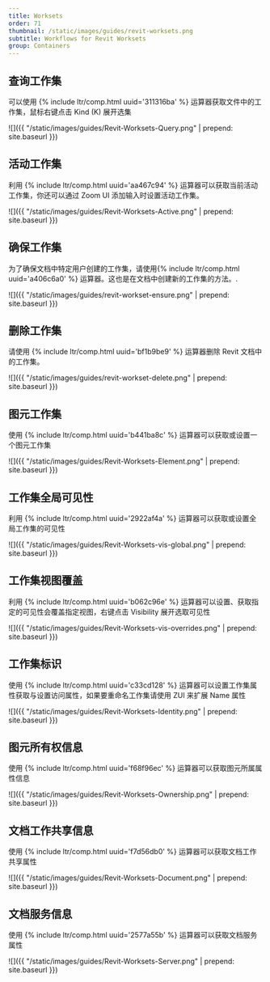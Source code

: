 ```yaml
---
title: Worksets
order: 71
thumbnail: /static/images/guides/revit-worksets.png
subtitle: Workflows for Revit Worksets
group: Containers
---
```


<!-- https://github.com/mcneel/rhino.inside-revit/issues/92 -->

## 查询工作集

可以使用 {% include ltr/comp.html uuid='311316ba' %} 运算器获取文件中的工作集，鼠标右键点击 Kind (K) 展开选集

![]({{ "/static/images/guides/Revit-Worksets-Query.png" | prepend: site.baseurl }})

## 活动工作集

利用 {% include ltr/comp.html uuid='aa467c94' %} 运算器可以获取当前活动工作集，你还可以通过 Zoom UI 添加输入时设置活动工作集。

![]({{ "/static/images/guides/Revit-Worksets-Active.png" | prepend: site.baseurl }})

## 确保工作集

为了确保文档中特定用户创建的工作集，请使用{% include ltr/comp.html uuid='a406c6a0' %} 运算器。这也是在文档中创建新的工作集的方法。. 

![]({{ "/static/images/guides/revit-workset-ensure.png" | prepend: site.baseurl }})

## 删除工作集

请使用 {% include ltr/comp.html uuid='bf1b9be9' %} 运算器删除 Revit 文档中的工作集。

![]({{ "/static/images/guides/revit-workset-delete.png" | prepend: site.baseurl }})

## 图元工作集

使用 {% include ltr/comp.html uuid='b441ba8c' %} 运算器可以获取或设置一个图元工作集

![]({{ "/static/images/guides/Revit-Worksets-Element.png" | prepend: site.baseurl }})

## 工作集全局可见性

利用 {% include ltr/comp.html uuid='2922af4a' %} 运算器可以获取或设置全局工作集的可见性

![]({{ "/static/images/guides/Revit-Worksets-vis-global.png" | prepend: site.baseurl }})

## 工作集视图覆盖

利用 {% include ltr/comp.html uuid='b062c96e' %} 运算器可以设置、获取指定的可见性会覆盖指定视图，右键点击 Visibility 展开选取可见性

![]({{ "/static/images/guides/Revit-Worksets-vis-overrides.png" | prepend: site.baseurl }})

## 工作集标识

使用 {% include ltr/comp.html uuid='c33cd128' %} 运算器可以设置工作集属性获取与设置访问属性，如果要重命名工作集请使用 ZUI 来扩展 Name 属性

![]({{ "/static/images/guides/Revit-Worksets-Identity.png" | prepend: site.baseurl }})

## 图元所有权信息

使用 {% include ltr/comp.html uuid='f68f96ec' %} 运算器可以获取图元所属属性信息

![]({{ "/static/images/guides/Revit-Worksets-Ownership.png" | prepend: site.baseurl }})

## 文档工作共享信息

使用 {% include ltr/comp.html uuid='f7d56db0' %} 运算器可以获取文档工作共享属性

![]({{ "/static/images/guides/Revit-Worksets-Document.png" | prepend: site.baseurl }})

## 文档服务信息

使用 {% include ltr/comp.html uuid='2577a55b' %} 运算器可以获取文档服务属性

![]({{ "/static/images/guides/Revit-Worksets-Server.png" | prepend: site.baseurl }})